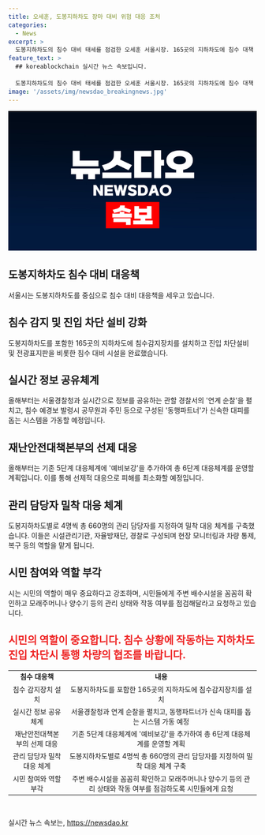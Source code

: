 ```yaml
---
title: 오세훈, 도봉지하차도 장마 대비 위험 대응 조처
categories:
  - News
excerpt: >
  도봉지하차도의 침수 대비 태세를 점검한 오세훈 서울시장. 165곳의 지하차도에 침수 대책 마련, 6단계 대응체계 도입. 실시간 정보공유, 연계순찰 등 새로운 대응방안 발표. 침수 사고에 최대한 준비 - 시민들에 협조 요청.
feature_text: >
  ## koreablockchain 실시간 뉴스 속보입니다.

  도봉지하차도의 침수 대비 태세를 점검한 오세훈 서울시장. 165곳의 지하차도에 침수 대책 마련, 6단계 대응체계 도입. 실시간 정보공유, 연계순찰 등 새로운 대응방안 발표. 침수 사고에 최대한 준비 - 시민들에 협조 요청.
image: '/assets/img/newsdao_breakingnews.jpg'
---
```


<p><img src="/assets/img/newsdao_breakingnews.jpg" alt="koreablockchain 속보" /></p>

<h2 data-ke-size="size26">도봉지하차도 침수 대비 대응책</h2>

<p data-ke-size="size16">서울시는 도봉지하차도를 중심으로 침수 대비 대응책을 세우고 있습니다.</p>

<h2>침수 감지 및 진입 차단 설비 강화</h2>

<p data-ke-size="size16">도봉지하차도를 포함한 165곳의 지하차도에 침수감지장치를 설치하고 진입 차단설비 및 전광표지판을 비롯한 침수 대비 시설을 완료했습니다.</p>

<h2>실시간 정보 공유체계</h2>

<p data-ke-size="size16">올해부터는 서울경찰청과 실시간으로 정보를 공유하는 관할 경찰서의 '연계 순찰'을 펼치고, 침수 예경보 발령시 공무원과 주민 등으로 구성된 '동행파트너'가 신속한 대피를 돕는 시스템을 가동할 예정입니다.</p>

<h2>재난안전대책본부의 선제 대응</h2>

<p data-ke-size="size16">올해부터는 기존 5단계 대응체계에 '예비보강'을 추가하여 총 6단계 대응체계를 운영할 계획입니다. 이를 통해 선제적 대응으로 피해를 최소화할 예정입니다.</p>

<h2>관리 담당자 밀착 대응 체계</h2>

<p data-ke-size="size16">도봉지하차도별로 4명씩 총 660명의 관리 담당자를 지정하여 밀착 대응 체계를 구축했습니다. 이들은 시설관리기관, 자율방재단, 경찰로 구성되며 현장 모니터링과 차량 통제, 복구 등의 역할을 맡게 됩니다.</p>

<h2>시민 참여와 역할 부각</h2>

<p data-ke-size="size16">시는 시민의 역할이 매우 중요하다고 강조하며, 시민들에게 주변 배수시설을 꼼꼼히 확인하고 모래주머니나 양수기 등의 관리 상태와 작동 여부를 점검해달라고 요청하고 있습니다.</p>

<h2><b><span style="color: #ee2323;">시민의 역할이 중요합니다. 침수 상황에 작동하는 지하차도 진입 차단시 통행 차량의 협조를 바랍니다.</span></b></h2>

<table>
  <tr>
    <td style="text-align: center; height: 17px;"><b>침수 대응책</b></td>
    <td style="text-align: center; height: 17px;"><b>내용</b></td>
  </tr>
  <tr>
    <td style="text-align: center; height: 17px;">침수 감지장치 설치</td>
    <td style="text-align: center; height: 17px;">도봉지하차도를 포함한 165곳의 지하차도에 침수감지장치를 설치</td>
  </tr>
  <tr>
    <td style="text-align: center; height: 17px;">실시간 정보 공유체계</td>
    <td style="text-align: center; height: 17px;">서울경찰청과 연계 순찰을 펼치고, 동행파트너가 신속 대피를 돕는 시스템 가동 예정</td>
  </tr>
  <tr>
    <td style="text-align: center; height: 17px;">재난안전대책본부의 선제 대응</td>
    <td style="text-align: center; height: 17px;">기존 5단계 대응체계에 '예비보강'을 추가하여 총 6단계 대응체계를 운영할 계획</td>
  </tr>
  <tr>
    <td style="text-align: center; height: 17px;">관리 담당자 밀착 대응 체계</td>
    <td style="text-align: center; height: 17px;">도봉지하차도별로 4명씩 총 660명의 관리 담당자를 지정하여 밀착 대응 체계 구축</td>
  </tr>
  <tr>
    <td style="text-align: center; height: 17px;">시민 참여와 역할 부각</td>
    <td style="text-align: center; height: 17px;">주변 배수시설을 꼼꼼히 확인하고 모래주머니나 양수기 등의 관리 상태와 작동 여부를 점검하도록 시민들에게 요청</td>
  </tr>
</table>

<p data-ke-size="size16">&nbsp;</p>
실시간 뉴스 속보는, <a href="https://newsdao.kr" rel="dofollow">https://newsdao.kr</a>


